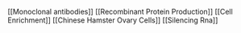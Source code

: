 [[Monoclonal antibodies]]
[[Recombinant Protein Production]]
[[Cell Enrichment]]
[[Chinese Hamster Ovary Cells]]
[[Silencing Rna]]
